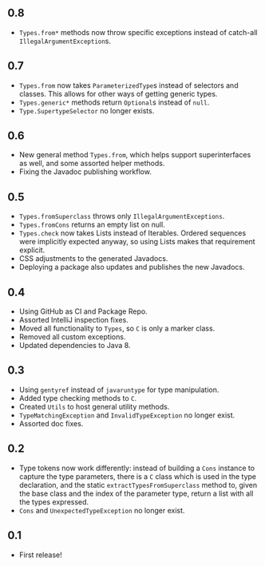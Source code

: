 0.8
---
* `Types.from*` methods now throw specific exceptions instead of catch-all `IllegalArgumentException`s.


0.7
---
* `Types.from` now takes `ParameterizedType`s instead of selectors and classes. This allows for other ways of getting generic types.
* `Types.generic*` methods return `Optional`s instead of `null`.
* `Type.SupertypeSelector` no longer exists.

0.6
---
* New general method `Types.from`, which helps support superinterfaces as well, and some assorted helper methods.
* Fixing the Javadoc publishing workflow.

0.5
---
* `Types.fromSuperclass` throws only `IllegalArgumentExceptions`.
* `Types.fromCons` returns an empty list on null. 
* `Types.check` now takes Lists instead of Iterables. Ordered sequences were implicitly expected anyway, so using Lists makes that requirement explicit.
* CSS adjustments to the generated Javadocs.
* Deploying a package also updates and publishes the new Javadocs.

0.4
---

* Using GitHub as CI and Package Repo.
* Assorted IntelliJ inspection fixes.
* Moved all functionality to `Types`, so `C` is only a marker class.
* Removed all custom exceptions.  
* Updated dependencies to Java 8.

0.3
---

* Using `gentyref` instead of `javaruntype` for type manipulation.
* Added type checking methods to `C`.
* Created `Utils` to host general utility methods.
* `TypeMatchingException` and `InvalidTypeException` no longer exist.
* Assorted doc fixes.

0.2
---

* Type tokens now work differently: instead of building a `Cons` instance to capture the type parameters, there is a `C` class which is used in the type declaration, and the static `extractTypesFromSuperclass` method to, given the base class and the index of the parameter type, return a list with all the types expressed.
* `Cons` and `UnexpectedTypeException` no longer exist.

0.1
---

* First release!